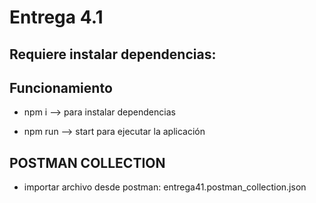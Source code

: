 # Entrega 4.1

## Requiere instalar dependencias:

 
## Funcionamiento

- npm i --> para instalar dependencias

- npm run --> start para ejecutar la aplicación

## POSTMAN COLLECTION

- importar archivo desde postman: entrega41.postman_collection.json








